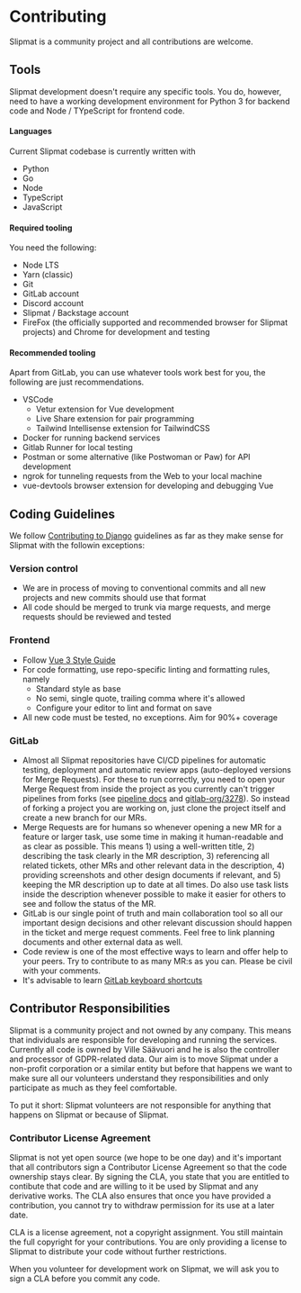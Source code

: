 # Contributing

Slipmat is a community project and all contributions are welcome.

## Tools

Slipmat development doesn't require any specific tools. You do, however, need to have a working development environment for Python 3 for backend code and Node / TYpeScript for frontend code.

#### Languages

Current Slipmat codebase is currently written with

- Python
- Go
- Node
- TypeScript
- JavaScript

#### Required tooling

You need the following:

- Node LTS
- Yarn (classic)
- Git
- GitLab account
- Discord account
- Slipmat / Backstage account
- FireFox (the officially supported and recommended browser for Slipmat projects) and Chrome for development and testing

#### Recommended tooling

Apart from GitLab, you can use whatever tools work best for you, the following are just recommendations.

- VSCode
  - Vetur extension for Vue development
  - Live Share extension for pair programming
  - Tailwind Intellisense extension for TailwindCSS
- Docker for running backend services
- Gitlab Runner for local testing
- Postman or some alternative (like Postwoman or Paw) for API development
- ngrok for tunneling requests from the Web to your local machine
- vue-devtools browser extension for developing and debugging Vue

## Coding Guidelines

We follow [Contributing to Django](https://docs.djangoproject.com/en/3.1/internals/contributing/) guidelines as far as they make sense for Slipmat with the followin exceptions:

### Version control

- We are in process of moving to conventional commits and all new projects and new commits should use that format
- All code should be merged to trunk via marge requests, and merge requests should be reviewed and tested

### Frontend

- Follow [Vue 3 Style Guide](https://v3.vuejs.org/style-guide/)
- For code formatting, use repo-specific linting and formatting rules, namely
  - Standard style as base
  - No semi, single quote, trailing comma where it's allowed
  - Configure your editor to lint and format on save
- All new code must be tested, no exceptions. Aim for 90%+ coverage

### GitLab

- Almost all Slipmat repositories have CI/CD pipelines for automatic testing, deployment and automatic review apps (auto-deployed versions for Merge Requests). For these to run correctly, you need to open your Merge Request from inside the project as you currently can't trigger pipelines from forks (see [pipeline docs](https://docs.gitlab.com/ee/ci/merge_request_pipelines/#run-pipelines-in-the-parent-project-for-merge-requests-from-a-forked-project) and [gitlab-org/3278](https://gitlab.com/groups/gitlab-org/-/epics/3278)). So instead of forking a project you are working on, just clone the project itself and create a new branch for our MRs.
- Merge Requests are for humans so whenever opening a new MR for a feature or larger task, use some time in making it human-readable and as clear as possible. This means 1) using a well-written title, 2) describing the task clearly in the MR description, 3) referencing all related tickets, other MRs and other relevant data in the description, 4) providing screenshots and other design documents if relevant, and 5) keeping the MR description up to date at all times. Do also use task lists inside the description whenever possible to make it easier for others to see and follow the status of the MR.
- GitLab is our single point of truth and main collaboration tool so all our important design decisions and other relevant discussion should happen in the ticket and merge request comments. Feel free to link planning documents and other external data as well.
- Code review is one of the most effective ways to learn and offer help to your peers. Try to contribute to as many MR:s as you can. Please be civil with your comments.
- It's advisable to learn [GitLab keyboard shortcuts](https://docs.gitlab.com/ee/user/shortcuts.html)

## Contributor Responsibilities

Slipmat is a community project and not owned by any company. This means that individuals are responsible for developing and running the services. Currently all code is owned by Ville Säävuori and he is also the controller and processor of GDPR-related data. Our aim is to move Slipmat under a non-profit corporation or a similar entity but before that happens we want to make sure all our volunteers understand they responsibilities and only participate as much as they feel comfortable.

To put it short: Slipmat volunteers are not responsible for anything that happens on Slipmat or because of Slipmat.

### Contributor License Agreement

Slipmat is not yet open source (we hope to be one day) and it's important that all contributors sign a Contributor License Agreement so that the code ownership stays clear. By signing the CLA, you state that you are entitled to contibute that code and are willing to it be used by Slipmat and any derivative works. The CLA also ensures that once you have provided a contribution, you cannot try to withdraw permission for its use at a later date.

CLA is a license agreement, not a copyright assignment. You still maintain the full copyright for your contributions. You are only providing a license to Slipmat to distribute your code without further restrictions.

When you volunteer for development work on Slipmat, we will ask you to sign a CLA before you commit any code.
